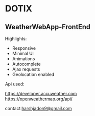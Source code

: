 # DOTIX
## WeatherWebApp-FrontEnd

Highlights:
- Responsive
- Minimal UI
- Animations
- Autocomplete
- Ajax requests
- Geolocation enabled


 
Api used:

https://developer.accuweather.com  
https://openweathermap.org/api/

contact:harshjadon9@gmail.com
